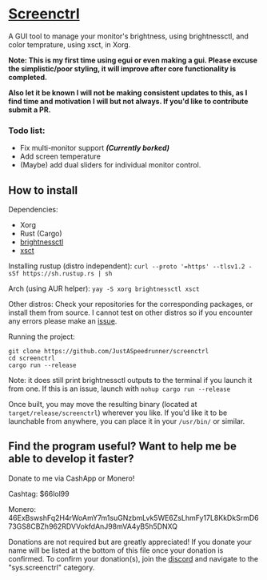 # [Screenctrl](https://github.com/JustASpeedrunner/screenctrl)
A GUI tool to manage your monitor's brightness, using brightnessctl, and color temprature, using xsct, in Xorg.

**Note: This is my first time using egui or even making a gui. Please excuse the simplistic/poor styling, it will improve after core functionality is completed.**

**Also let it be known I will not be making consistent updates to this, as I find time and motivation I will but not always. If you'd like to contribute submit a PR.**

### Todo list:
- Fix multi-monitor support ***(Currently borked)***
- Add screen temperature
- (Maybe) add dual sliders for individual monitor control.

## How to install
Dependencies:
- Xorg
- Rust (Cargo)
- [brightnessctl](https://github.com/Hummer12007/brightnessctl)
- [xsct](https://github.com/faf0/sct)

Installing rustup (distro independent): ``curl --proto '=https' --tlsv1.2 -sSf https://sh.rustup.rs | sh``

Arch (using AUR helper): ``yay -S xorg brightnessctl xsct``

Other distros: Check your repositories for the corresponding packages, or install them from source. I cannot test on other distros so if you encounter any errors please make an [issue](https://github.com/JustASpeedrunner/screenctrl/issues).

Running the project:
```
git clone https://github.com/JustASpeedrunner/screenctrl
cd screenctrl
cargo run --release
```

Note: it does still print brightnessctl outputs to the terminal if you launch it from one. If this is an issue, launch with ``nohup cargo run --release``

Once built, you may move the resulting binary (located at ``target/release/screenctrl``) wherever you like. If you'd like it to be launchable from anywhere, you can place it in your ``/usr/bin/`` or similar.

## Find the program useful? Want to help me be able to develop it faster?
Donate to me via CashApp or Monero!

Cashtag: $66lol99

Monero: 46ExBswshFq2H4rWoAmY7m1suGNzbmLvk5WE6ZsLhmFy17L8KkDkSrmD673GS8CBZh962RDVVokfdAnJ98mVA4yB5h5DNXQ

Donations are not required but are greatly appreciated! If you donate your name will be listed at the bottom of this file once your donation is confirmed. To confirm your donation(s), join the [discord](https://discord.gg/gndKuB92u4) and navigate to the "sys.screenctrl" category.